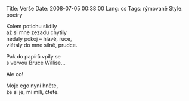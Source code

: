 Title: Verše
Date: 2008-07-05 00:38:00
Lang: cs
Tags: rýmovaně
Style: poetry

Kolem potichu slídily<br>
až si mne zezadu chytily<br>
nedaly pokoj – hlavě, ruce,<br>
vlétaly do mne silně, prudce.

Pak do papírů vpily se<br>
s vervou Bruce Willise…

Ale co!

Moje ego nyní hněte,<br>
že si je, mí milí, čtete.
